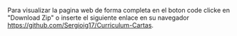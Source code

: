 Para visualizar la pagina web de forma completa en el boton code clicke en "Download Zip" o inserte el siguiente enlace en su navegador
https://github.com/Sergioig17/Curriculum-Cartas.
